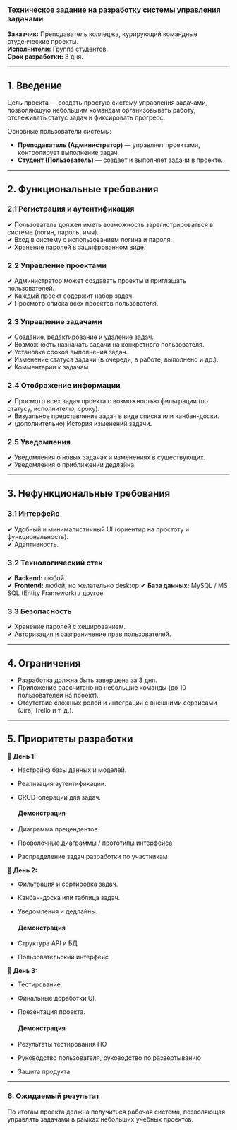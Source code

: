 ### **Техническое задание на разработку системы управления задачами**  

**Заказчик:** Преподаватель колледжа, курирующий командные студенческие проекты.  
**Исполнители:** Группа студентов.  
**Срок разработки:** 3 дня.  

---  
## **1. Введение**  
Цель проекта — создать простую систему управления задачами, позволяющую небольшим командам организовывать работу, отслеживать статус задач и фиксировать прогресс.  

Основные пользователи системы:  
- **Преподаватель (Администратор)** — управляет проектами, контролирует выполнение задач.  
- **Студент (Пользователь)** — создает и выполняет задачи в проекте.  

---  
## **2. Функциональные требования**  

### **2.1 Регистрация и аутентификация**  
✔ Пользователь должен иметь возможность зарегистрироваться в системе (логин, пароль, имя).  
✔ Вход в систему с использованием логина и пароля.  
✔ Хранение паролей в зашифрованном виде.  

### **2.2 Управление проектами**  
✔ Администратор может создавать проекты и приглашать пользователей.  
✔ Каждый проект содержит набор задач.  
✔ Просмотр списка всех проектов пользователя.  

### **2.3 Управление задачами**  
✔ Создание, редактирование и удаление задач.  
✔ Возможность назначать задачи на конкретного пользователя.  
✔ Установка сроков выполнения задач.  
✔ Изменение статуса задачи (в очереди, в работе, выполнено и др.).  
✔ Комментарии к задачам.  

### **2.4 Отображение информации**  
✔ Просмотр всех задач проекта с возможностью фильтрации (по статусу, исполнителю, сроку).  
✔ Визуальное представление задач в виде списка или канбан-доски.  
✔ (дополнительно) История изменений задачи.  

### **2.5 Уведомления**  
✔ Уведомления о новых задачах и изменениях в существующих.  
✔ Уведомления о приближении дедлайна.  

---  
## **3. Нефункциональные требования**  

### **3.1 Интерфейс**  
✔ Удобный и минималистичный UI (ориентир на простоту и функциональность).  
✔ Адаптивность.  

### **3.2 Технологический стек**  
✔ **Backend:** любой.  
✔ **Frontend:** любой, но желательно desktop
✔ **База данных:** MySQL / MS SQL (Entity Framework) / другое

### **3.3 Безопасность**  
✔ Хранение паролей с хешированием.  
✔ Авторизация и разграничение прав пользователей.  

---  
## **4. Ограничения**  
- Разработка должна быть завершена за 3 дня.  
- Приложение рассчитано на небольшие команды (до 10 пользователей на проект).  
- Отсутствие сложных ролей и интеграции с внешними сервисами (Jira, Trello и т. д.).  

---  
## **5. Приоритеты разработки**  

🔹 **День 1:**  
- Настройка базы данных и моделей.  
- Реализация аутентификации.  
- CRUD-операции для задач.  

    #### Демонстрация
- Диаграмма прецендентов
- Проволочные диаграммы / прототипы интерфейса
- Распределение задач разработки по участникам

🔹 **День 2:**  
- Фильтрация и сортировка задач.  
- Канбан-доска или таблица задач.  
- Уведомления и дедлайны.  

    #### Демонстрация
- Структура API и БД
- Пользовательский интерфейс

🔹 **День 3:**  
- Тестирование.  
- Финальные доработки UI.  
- Презентация проекта.  

    #### Демонстрация
- Результаты тестирования ПО
- Руководство пользователя, руководство по развертыванию
- Защита продукта

---  
### **6. Ожидаемый результат**  
По итогам проекта должна получиться рабочая система, позволяющая управлять задачами в рамках небольших учебных проектов.  
